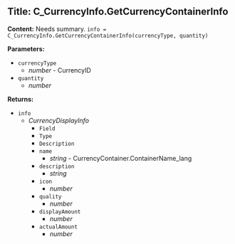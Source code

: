 ## Title: C_CurrencyInfo.GetCurrencyContainerInfo

**Content:**
Needs summary.
`info = C_CurrencyInfo.GetCurrencyContainerInfo(currencyType, quantity)`

**Parameters:**
- `currencyType`
  - *number* - CurrencyID
- `quantity`
  - *number*

**Returns:**
- `info`
  - *CurrencyDisplayInfo*
    - `Field`
    - `Type`
    - `Description`
    - `name`
      - *string* - CurrencyContainer.ContainerName_lang
    - `description`
      - *string*
    - `icon`
      - *number*
    - `quality`
      - *number*
    - `displayAmount`
      - *number*
    - `actualAmount`
      - *number*